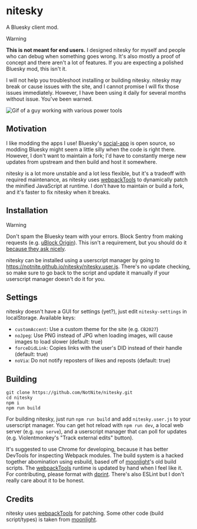 # nitesky

A Bluesky client mod.

> [!WARNING]
>
> **This is not meant for end users.** I designed nitesky for myself and people who can debug when something goes wrong. It's also mostly a proof of concept and there aren't a lot of features. If you are expecting a polished Bluesky mod, this isn't it.
>
> I will not help you troubleshoot installing or building nitesky. nitesky may break or cause issues with the site, and I cannot promise I will fix those issues immediately. However, I have been using it daily for several months without issue. You've been warned.
>
> ![Gif of a guy working with various power tools](https://fxdiscord.com/i/tjnntorqi4.gif)

## Motivation

I like modding the apps I use! Bluesky's [social-app](https://github.com/bluesky-social/social-app) is open source, so modding Bluesky might seem a little silly when the code is right there. However, I don't want to maintain a fork; I'd have to constantly merge new updates from upstream and then build and host it somewhere.

nitesky is a lot more unstable and a lot less flexible, but it's a tradeoff with required maintenance, as nitesky uses [webpackTools][webpackTools] to dynamically patch the minified JavaScript at runtime. I don't have to maintain or build a fork, and it's faster to fix nitesky when it breaks.

## Installation

> [!WARNING]
>
> Don't spam the Bluesky team with your errors. Block Sentry from making requests (e.g. [uBlock Origin](https://ublockorigin.com/)). This isn't a requirement, but you should do it [because they ask nicely](https://github.com/bluesky-social/social-app?tab=readme-ov-file#forking-guidelines).

nitesky can be installed using a userscript manager by going to <https://notnite.github.io/nitesky/nitesky.user.js>. There's no update checking, so make sure to go back to the script and update it manually if your userscript manager doesn't do it for you.

## Settings

nitesky doesn't have a GUI for settings (yet?), just edit `nitesky-settings` in localStorage. Available keys:

- `customAccent`: Use a custom theme for the site (e.g. `CB2027`)
- `noJpeg`: Use PNG instead of JPG when loading images, will cause images to load slower (default: true)
- `forceDidLink`: Copies links with the user's DID instead of their handle (default: true)
- `noVia`: Do not notify reposters of likes and reposts (default: true)

## Building

```shell
git clone https://github.com/NotNite/nitesky.git
cd nitesky
npm i
npm run build
```

For building nitesky, just run `npm run build` and add `nitesky.user.js` to your userscript manager. You can get hot reload with `npm run dev`, a local web server (e.g. `npx serve`), and a userscript manager that can poll for updates (e.g. Violentmonkey's "Track external edits" button).

It's suggested to use Chrome for developing, because it has better DevTools for inspecting Webpack modules. The build system is a hacked together abomination using esbuild, based off of [moonlight][moonlight]'s old build scripts. The [webpackTools][webpackTools] runtime is updated by hand when I feel like it. For contributing, please format with [dprint](https://dprint.dev/). There's also ESLint but I don't really care about it to be honest.

## Credits

nitesky uses [webpackTools][webpackTools] for patching. Some other code (build script/types) is taken from [moonlight][moonlight].

[webpackTools]: <https://github.com/moonlight-mod/webpackTools>
[moonlight]: <https://github.com/moonlight-mod/moonlight>
